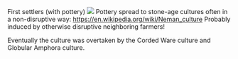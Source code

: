 First settlers (with pottery)
![](https://upload.wikimedia.org/wikipedia/commons/thumb/0/02/European-middle-neolithic-en.svg/1400px-European-middle-neolithic-en.svg.png)
Pottery spread to stone-age cultures often in a non-disruptive way:
https://en.wikipedia.org/wiki/Neman_culture
Probably induced by otherwise disruptive neighboring farmers!

Eventually the culture was overtaken by the Corded Ware culture and Globular Amphora culture.